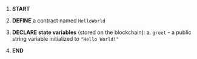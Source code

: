 1. **START**

2. **DEFINE** a contract named `HelloWorld`

3. **DECLARE state variables** (stored on the blockchain):
   a. `greet` - a public string variable initialized to `"Hello World!"`

4. **END**
